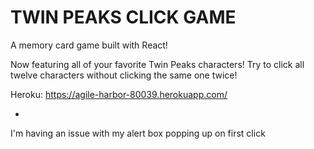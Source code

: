 # TWIN PEAKS CLICK GAME

A memory card game built with React!

Now featuring all of your favorite Twin Peaks characters! Try to click all twelve characters without clicking the same one twice!

Heroku: https://agile-harbor-80039.herokuapp.com/

-

I'm having an issue with my alert box popping up on first click

